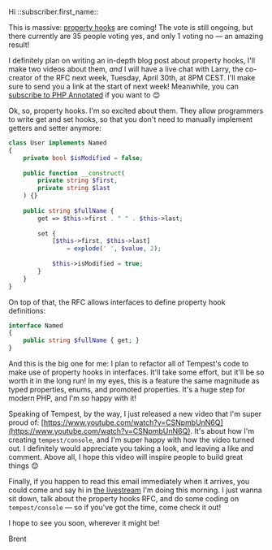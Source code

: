 Hi ::subscriber.first_name::

This is massive: [property hooks](https://wiki.php.net/rfc/property-hooks) are coming! The vote is still ongoing, but there currently are 35 people voting yes, and only 1 voting no — an amazing result!

I definitely plan on writing an in-depth blog post about property hooks, I'll make two videos about them, _and_ I will have a live chat with Larry, the co-creator of the RFC next week, Tuesday, April 30th, at 8PM CEST. I'll make sure to send you a link at the start of next week! Meanwhile, you can [subscribe to PHP Annotated](https://www.youtube.com/@phpannotated) if you want to 😊

Ok, so, property hooks. I'm so excited about them. They allow programmers to write get and set hooks, so that you don't need to manually implement getters and setter anymore: 

```php
class User implements Named
{
    private bool $isModified = false;
 
    public function __construct(
        private string $first, 
        private string $last
    ) {}
 
    public string $fullName {
        get => $this->first . " " . $this->last;
 
        set { 
            [$this->first, $this->last] 
                = explode(' ', $value, 2);
                
            $this->isModified = true;
        }
    }
}
```

On top of that, the RFC allows interfaces to define property hook definitions:

```php
interface Named
{
    public string $fullName { get; }
}
```

And this is the big one for me: I plan to refactor all of Tempest's code to make use of property hooks in interfaces. It'll take some effort, but it'll be so worth it in the long run! In my eyes, this is a feature the same magnitude as typed properties, enums, and promoted properties. It's a huge step for modern PHP, and I'm so happy with it!

Speaking of Tempest, by the way, I just released a new video that I'm super proud of: [https://www.youtube.com/watch?v=CSNpmbUnN6Q](https://www.youtube.com/watch?v=CSNpmbUnN6Q). It's about how I'm creating `tempest/console`, and I'm super happy with how the video turned out. I definitely would appreciate you taking a look, and leaving a like and comment. Above all, I hope this video will inspire people to build great things 😊

Finally, if you happen to read this email immediately when it arrives, you could come and say hi in [the livestream](https://www.youtube.com/watch?v=RjjG6CBPhws) I'm doing this morning. I just wanna sit down, talk about the property hooks RFC, and do some coding on `tempest/console` — so if you've got the time, come check it out!

I hope to see you soon, wherever it might be!

Brent